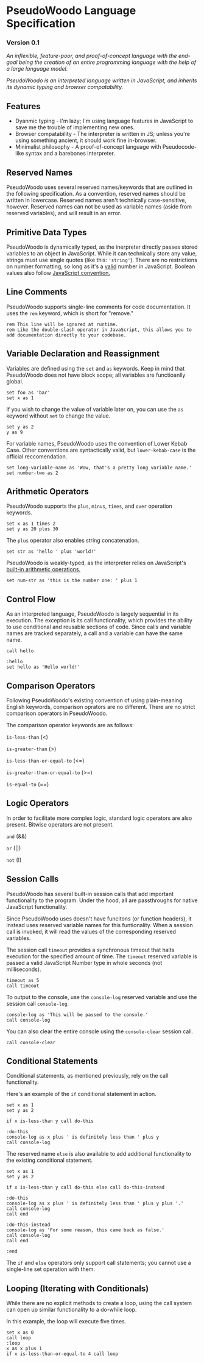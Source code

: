 # PseudoWoodo Language Specification
### Version 0.1

*An inflexible, feature-poor, and proof-of-concept language with the end-goal being the creation of an entire programming language with the help of a large language model.*

*PseudoWoodo is an interpreted language written in JavaScript, and inherits its dynamic typing and browser compatability.*

## Features
- Dyanmic typing - I'm lazy; I'm using language features in JavaScript to save me the trouble of implementing new ones.
- Browser compatability - The interpreter is written in JS; unless you're using something ancient, it should work fine in-browser.
- Minimalist philosophy - A proof-of-concept language with Pseudocode-like syntax and a barebones interpreter.

## Reserved Names

PseudoWoodo uses several reserved names/keywords that are outlined in the following specification. As a convention, reserved names should be written in lowercase. Reserved names aren't technically case-sensitive, however. Reserved names can not be used as variable names (aside from reserved variables), and will result in an error.

## Primitive Data Types

PseudoWoodo is dynamically typed, as the inerpreter directly passes stored variables to an object in JavaScript.
While it can technically store any value, strings must use single quotes (like this: `'string'`).
There are no restrictions on number formatting, so long as it's a [valid](https://developer.mozilla.org/en-US/docs/Web/JavaScript/Reference/Lexical_grammar#numeric_literals) number in JavaScript. Boolean values also follow [JavaScript convention.](https://developer.mozilla.org/en-US/docs/Glossary/Boolean)

## Line Comments

PseudoWoodo supports single-line comments for code documentation. It uses the `rem` keyword, which is short for "remove."

```
rem This line will be ignored at runtime.
rem Like the double-slash operator in JavaScript, this allows you to add documentation directly to your codebase.
```

## Variable Declaration and Reassignment

Variables are defined using the `set` and `as` keywords. Keep in mind that PseudoWoodo does not have block scope; all variables are functioanlly global.

```
set foo as 'bar'
set x as 1
```

If you wish to change the value of variable later on, you can use the `as` keyword without `set` to change the value.

```
set y as 2
y as 9
```

For variable names, PseudoWoodo uses the convention of Lower Kebab Case. Other conventions are syntactically valid, but `lower-kebab-case` is the official reccomendation.

```
set long-variable-name as 'Wow, that's a pretty long variable name.'
set number-two as 2
```

## Arithmetic Operators

PseudoWoodo supports the `plus`, `minus`, `times`, and `over` operation keywords.

```
set x as 1 times 2
set y as 20 plus 30
```

The `plus` operator also enables string concatenation.

```
set str as 'hello ' plus 'world!'
```

PseudoWoodo is weakly-typed, as the interpreter relies on JavaScript's [built-in arithmetic operations.](https://developer.mozilla.org/en-US/docs/Web/JavaScript/Data_structures#dynamic_and_weak_typing)

```
set num-str as 'this is the number one: ' plus 1
```

## Control Flow

As an interpreted language, PseudoWoodo is largely sequential in its execution. The exception is its call functionality, which provides the ability to use conditional and reusable sections of code. Since calls and variable names are tracked separately, a call and a variable can have the same name.

```
call hello

:hello
set hello as 'Hello world!'
```

## Comparison Operators

Following PseudoWoodo's existing convention of using plain-meaning English keywords, comparison oprators are no different.
There are no strict comparison operators in PseudoWoodo.

The comparison operator keywords are as follows:

`is-less-than` (<)

`is-greater-than` (>)

`is-less-than-or-equal-to` (<=)

`is-greater-than-or-equal-to` (>=)

`is-equal-to` (==)

## Logic Operators

In order to facilitate more complex logic, standard logic operators are also present. Bitwise operators are not present.

`and` (&&)

`or` (||)

`not` (!)

## Session Calls

PseudoWoodo has several built-in session calls that add important functionality to the program.
Under the hood, all are passthroughs for native JavaScript functionality.

Since PseudoWoodo uses doesn't have funcitons (or function headers), it instead uses reserved variable names for this funtionality.
When a session call is invoked, it will read the values of the corresponding reserved variables.

The session call `timeout` provides a synchronous timeout that halts execution for the specified amount of time. The `timeout` reserved variable is passed a valid JavaScript Number type in whole seconds (not milliseconds).

```
timeout as 5
call timeout
```

To output to the console, use the `console-log` reserved variable and use the session call `console-log`.

```
console-log as 'This will be passed to the console.'
call console-log
```

You can also clear the entire console using the `console-clear` session call.

```
call console-clear
```


## Conditional Statements

Conditional statements, as mentioned previously, rely on the call functionality.

Here's an example of the `if` conditional statement in action.

```
set x as 1
set y as 2

if x is-less-than y call do-this

:do-this
console-log as x plus ' is definitely less than ' plus y
call console-log
```
The reserved name `else` is also available to add additional functionality to the existing conditional statement.

```
set x as 1
set y as 2

if x is-less-than y call do-this else call do-this-instead

:do-this
console-log as x plus ' is definitely less than ' plus y plus '.'
call console-log
call end

:do-this-instead
console-log as 'For some reason, this came back as false.'
call console-log
call end

:end
```

The `if` and `else` operators only support call statements; you cannot use a single-line set operation with them.

## Looping (Iterating with Conditionals)

While there are no explicit methods to create a loop, using the call system can open up similar functionality to a do-while loop.

In this example, the loop will execute five times.

```
set x as 0
call loop
:loop
x as x plus 1
if x is-less-than-or-equal-to 4 call loop
```